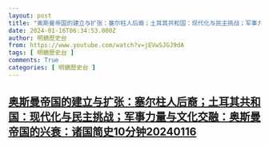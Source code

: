 ```yaml
---
layout: post
title: "奥斯曼帝国的建立与扩张：塞尔柱人后裔；土耳其共和国：现代化与民主挑战；军事力量与文化交融：奥斯曼帝国的兴衰：诸国简史10分钟20240116"
date: 2024-01-16T06:34:53.000Z
author: 明鏡歷史台
from: https://www.youtube.com/watch?v=jEVwSJGJ9dA
tags: [ 明鏡歷史台 ]
comments: True
categories: [ 明鏡歷史台 ]
---
```

<!--1705386893000-->
[奥斯曼帝国的建立与扩张：塞尔柱人后裔；土耳其共和国：现代化与民主挑战；军事力量与文化交融：奥斯曼帝国的兴衰：诸国简史10分钟20240116](https://www.youtube.com/watch?v=jEVwSJGJ9dA)
------

<div>

</div>
